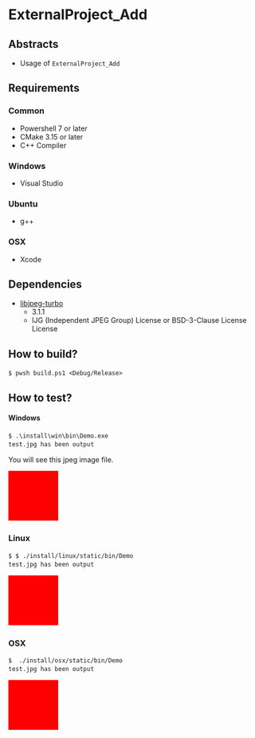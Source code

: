 # ExternalProject_Add

## Abstracts

* Usage of `ExternalProject_Add`

## Requirements

### Common

* Powershell 7 or later
* CMake 3.15 or later
* C++ Compiler

### Windows

* Visual Studio

### Ubuntu

* g++

### OSX

* Xcode

## Dependencies

* [libjpeg-turbo](https://github.com/libjpeg-turbo/libjpeg-turbo)
  * 3.1.1
  * IJG (Independent JPEG Group) License or BSD-3-Clause License License

## How to build?

````shell
$ pwsh build.ps1 <Debug/Release>
````

## How to test?

#### Windows

````bat
$ .\install\win\bin\Demo.exe
test.jpg has been output
````

You will see this jpeg image file.

<img src="./images/test.jpg" />

### Linux

````bash
$ $ ./install/linux/static/bin/Demo 
test.jpg has been output
````

<img src="./images/test.jpg" />

### OSX

````bash
$  ./install/osx/static/bin/Demo
test.jpg has been output
````

<img src="./images/test.jpg" />